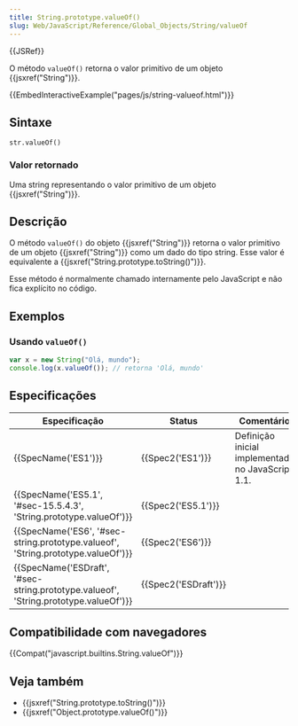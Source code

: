 ```yaml
---
title: String.prototype.valueOf()
slug: Web/JavaScript/Reference/Global_Objects/String/valueOf
---
```


{{JSRef}}

O método `valueOf()` retorna o valor primitivo de um objeto {{jsxref("String")}}.

{{EmbedInteractiveExample("pages/js/string-valueof.html")}}

## Sintaxe

```
str.valueOf()
```

### Valor retornado

Uma string representando o valor primitivo de um objeto {{jsxref("String")}}.

## Descrição

O método `valueOf()` do objeto {{jsxref("String")}} retorna o valor primitivo de um objeto {{jsxref("String")}} como um dado do tipo string. Esse valor é equivalente a {{jsxref("String.prototype.toString()")}}.

Esse método é normalmente chamado internamente pelo JavaScript e não fica explícito no código.

## Exemplos

### Usando `valueOf()`

```js
var x = new String("Olá, mundo");
console.log(x.valueOf()); // retorna 'Olá, mundo'
```

## Especificações

| Especificação                                                                        | Status               | Comentário                                        |
| ------------------------------------------------------------------------------------ | -------------------- | ------------------------------------------------- |
| {{SpecName('ES1')}}                                                                  | {{Spec2('ES1')}}     | Definição inicial implementada no JavaScript 1.1. |
| {{SpecName('ES5.1', '#sec-15.5.4.3', 'String.prototype.valueOf')}}                   | {{Spec2('ES5.1')}}   |                                                   |
| {{SpecName('ES6', '#sec-string.prototype.valueof', 'String.prototype.valueOf')}}     | {{Spec2('ES6')}}     |                                                   |
| {{SpecName('ESDraft', '#sec-string.prototype.valueof', 'String.prototype.valueOf')}} | {{Spec2('ESDraft')}} |                                                   |

## Compatibilidade com navegadores

{{Compat("javascript.builtins.String.valueOf")}}

## Veja também

- {{jsxref("String.prototype.toString()")}}
- {{jsxref("Object.prototype.valueOf()")}}
